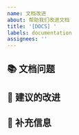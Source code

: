 ```yaml
---
name: 文档改进
about: 帮助我们改进文档
title: '[DOCS] '
labels: documentation
assignees: ''
---
```


## 📚 文档问题
<!-- 描述文档中需要改进的地方 -->

## 📝 建议的改进
<!-- 描述你的改进建议 -->

## 📎 补充信息
<!-- 添加任何其他相关信息 --> 